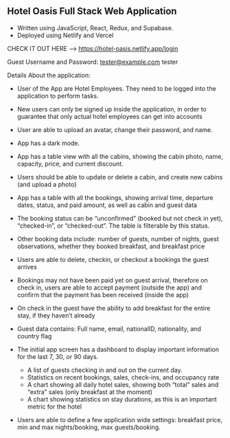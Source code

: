 ## Hotel Oasis Full Stack Web Application
- Written using JavaScript, React, Redux, and Supabase.
- Deployed using Netlify and Vercel

CHECK IT OUT HERE --> https://hotel-oasis.netlify.app/login

Guest Username and Password:
tester@example.com
tester



Details About the application:

- User of the App are Hotel Employees. They need to be logged into the application to perform tasks.
- New users can only be signed up inside the application, in order to guarantee that only actual hotel employees can get into accounts
- User are able to upload an avatar, change their password, and name.
- App has a dark mode.

- App has a table view with all the cabins, showing the cabin photo, name, capacity, price, and current discount.
- Users should be able to update or delete a cabin, and create new cabins (and upload a photo)
- App has a table with all the bookings, showing arrival time, departure dates, status, and paid amount, as well as cabin and guest data
- The booking status can be “unconfirmed” (booked but not check in yet), “checked-in”, or “checked-out”. The table is filterable by this status.
- Other booking data include: number of guests, number of nights, guest observations, whether they booked breakfast, and breakfast price
- Users are able to delete, checkin, or checkout a bookings the guest arrives
- Bookings may not have been paid yet on guest arrival, therefore on check in, users are able to accept payment (outside the app) and confirm that the payment has been received (inside the app)
- On check in the guest have the ability to add breakfast for the entire stay, if they haven’t already
- Guest data contains: Full name, email, nationalID, nationality, and country flag
- The initial app screen has a dashboard to display important information for the last 7, 30, or 90 days.
  - A list of guests checking in and out on the current day.
  - Statistics on recent bookings, sales, check-ins, and occupancy rate
  - A chart showing all daily hotel sales, showing both “total” sales and “extra” sales (only breakfast at the moment)
  - A chart showing statistics on stay durations, as this is an important metric for the hotel
- Users are able to define a few application wide settings: breakfast price, min and max nights/booking, max guests/booking.
